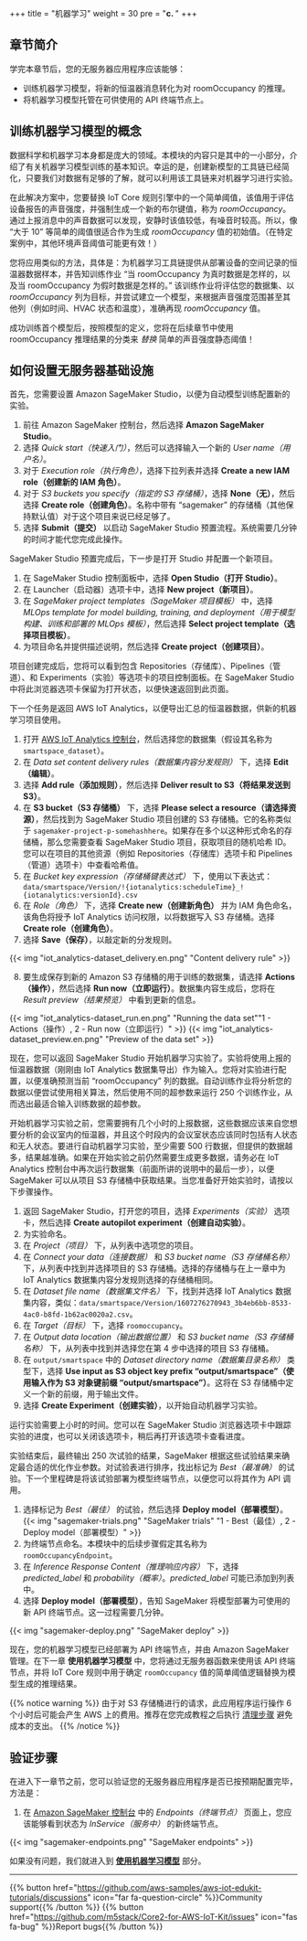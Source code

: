 +++
title = "机器学习"
weight = 30
pre = "<b>c. </b>"
+++

## 章节简介
学完本章节后，您的无服务器应用程序应该能够：

* 训练机器学习模型，将新的恒温器消息转化为对 roomOccupancy 的推理。
* 将机器学习模型托管在可供使用的 API 终端节点上。

## 训练机器学习模型的概念
数据科学和机器学习本身都是庞大的领域。本模块的内容只是其中的一小部分，介绍了有关机器学习模型训练的基本知识。幸运的是，创建新模型的工具链已经简化，只要我们对数据有足够的了解，就可以利用该工具链来对机器学习进行实验。

在此解决方案中，您要替换 IoT Core 规则引擎中的一个简单阈值，该值用于评估设备报告的声音强度，并强制生成一个新的布尔键值，称为 *roomOccupancy*。通过上报消息中的声音数据可以发现，安静时该值较低，有噪音时较高。所以，像 “大于 10” 等简单的阈值很适合作为生成 *roomOccupancy* 值的初始值。（在特定案例中，其他环境声音阈值可能更有效！）

您将应用类似的方法，具体是：为机器学习工具链提供从部署设备的空间记录的恒温器数据样本，并告知训练作业 “当 roomOccupancy 为真时数据是怎样的，以及当 roomOccupancy 为假时数据是怎样的。” 该训练作业将评估您的数据集、以 *roomOccupancy* 列为目标，并尝试建立一个模型，来根据声音强度范围甚至其他列（例如时间、HVAC 状态和温度），准确再现 *roomOccupancy* 值。

成功训练首个模型后，按照模型的定义，您将在后续章节中使用 roomOccupancy 推理结果的分类来 _替换_ 简单的声音强度静态阈值！

## 如何设置无服务器基础设施
首先，您需要设置 Amazon SageMaker Studio，以便为自动模型训练配置新的实验。

1. 前往 Amazon SageMaker 控制台，然后选择 **Amazon SageMaker Studio**。
2. 选择 *Quick start（快速入门）*，然后可以选择输入一个新的 *User name（用户名）*。
3. 对于 *Execution role（执行角色）*，选择下拉列表并选择 **Create a new IAM role（创建新的 IAM 角色）**。
4. 对于 *S3 buckets you specify（指定的 S3 存储桶）*，选择 **None（无）**，然后选择 **Create role（创建角色）**。名称中带有 “sagemaker” 的存储桶（其他保持默认值）对于这个项目来说已经足够了。
5. 选择 **Submit（提交）** 以启动 SageMaker Studio 预置流程。系统需要几分钟的时间才能代您完成此操作。

SageMaker Studio 预置完成后，下一步是打开 Studio 并配置一个新项目。

1. 在 SageMaker Studio 控制面板中，选择 **Open Studio（打开 Studio）**。
2. 在 Launcher（启动器）选项卡中，选择 **New project（新项目）**。
3. 在 *SageMaker project templates（SageMaker 项目模板）* 中，选择 *MLOps template for model building, training, and deployment（用于模型构建、训练和部署的 MLOps 模板）*，然后选择 **Select project template（选择项目模板）**。
4. 为项目命名并提供描述说明，然后选择 **Create project（创建项目）**。

项目创建完成后，您将可以看到包含 Repositories（存储库）、Pipelines（管道）、和 Experiments（实验）等选项卡的项目控制面板。在 SageMaker Studio 中将此浏览器选项卡保留为打开状态，以便快速返回到此页面。

下一个任务是返回 AWS IoT Analytics，以便导出汇总的恒温器数据，供新的机器学习项目使用。

1. 打开 [AWS IoT Analytics 控制台](https://us-west-2.console.aws.amazon.com/iotanalytics/home?region=us-west-2#/datasets)，然后选择您的数据集（假设其名称为 `smartspace_dataset`）。
2. 在 *Data set content delivery rules（数据集内容分发规则）* 下，选择 **Edit（编辑）**。
3. 选择 **Add rule（添加规则）**，然后选择 **Deliver result to S3（将结果发送到 S3）**。
4. 在 **S3 bucket（S3 存储桶）** 下，选择 **Please select a resource（请选择资源）**，然后找到为 SageMaker Studio 项目创建的 S3 存储桶。它的名称类似于 `sagemaker-project-p-somehashhere`。如果存在多个以这种形式命名的存储桶，那么您需要查看 SageMaker Studio 项目，获取项目的随机哈希 ID。您可以在项目的其他资源（例如 Repositories（存储库）选项卡和 Pipelines（管道）选项卡）中查看哈希值。
5. 在 *Bucket key expression（存储桶键表达式）* 下，使用以下表达式：`data/smartspace/Version/!{iotanalytics:scheduleTime}_!{iotanalytics:versionId}.csv`
6. 在 *Role（角色）* 下，选择 **Create new（创建新角色）** 并为 IAM 角色命名，该角色将授予 IoT Analytics 访问权限，以将数据写入 S3 存储桶。选择 **Create role（创建角色）**。
7. 选择 **Save（保存）**，以敲定新的分发规则。

{{< img "iot_analytics-dataset_delivery.en.png" "Content delivery rule" >}}

8. 要生成保存到新的 Amazon S3 存储桶的用于训练的数据集，请选择 **Actions（操作）**，然后选择 **Run now（立即运行）**。数据集内容生成后，您将在 *Result preview（结果预览）* 中看到更新的信息。

{{< img "iot_analytics-dataset_run.en.png" "Running the data set""1 - Actions（操作）, 2 - Run now（立即运行）" >}}
{{< img "iot_analytics-dataset_preview.en.png" "Preview of the data set" >}}

现在，您可以返回 SageMaker Studio 开始机器学习实验了。实验将使用上报的恒温器数据（刚刚由 IoT Analytics 数据集导出）作为输入。您将对实验进行配置，以便准确预测当前 “roomOccupancy” 列的数据。自动训练作业将分析您的数据以便尝试使用相关算法，然后使用不同的超参数来运行 250 个训练作业，从而选出最适合输入训练数据的超参数。

开始机器学习实验之前，您需要拥有几个小时的上报数据，这些数据应该来自您想要分析的会议室内的恒温器，并且这个时段内的会议室状态应该同时包括有人状态和无人状态。要进行自动机器学习实验，至少需要 500 行数据，但提供的数据越多，结果越准确。如果在开始实验之前仍然需要生成更多数据，请务必在 IoT Analytics 控制台中再次运行数据集（前面所讲的说明中的最后一步），以便 SageMaker 可以从项目 S3 存储桶中获取结果。当您准备好开始实验时，请按以下步骤操作。

1. 返回 SageMaker Studio，打开您的项目，选择 *Experiments（实验）* 选项卡，然后选择 **Create autopilot experiment（创建自动实验）**。
2. 为实验命名。
3. 在 *Project（项目）* 下，从列表中选项您的项目。
4. 在 *Connect your data（连接数据）* 和 *S3 bucket name（S3 存储桶名称）* 下，从列表中找到并选择项目的 S3 存储桶。选择的存储桶与在上一章中为 IoT Analytics 数据集内容分发规则选择的存储桶相同。
5. 在 *Dataset file name（数据集文件名）* 下，找到并选择 IoT Analytics 数据集内容，类似：`data/smartspace/Version/1607276270943_3b4eb6bb-8533-4ac0-b8fd-1b62ac0020a2.csv`。
6. 在 *Target（目标）* 下，选择 `roomoccupancy`。
7. 在 *Output data location（输出数据位置）* 和 *S3 bucket name（S3 存储桶名称）* 下，从列表中找到并选择您在第 4 步中选择的项目 S3 存储桶。
8. 在 `output/smartspace` 中的 *Dataset directory name（数据集目录名称）* 类型下，选择 **Use input as S3 object key prefix “output/smartspace”（使用输入作为 S3 对象键前缀 “output/smartspace”）**。这将在 S3 存储桶中定义一个新的前缀，用于输出文件。
9. 选择 **Create Experiment（创建实验）**，以开始自动机器学习实验。 

运行实验需要上小时的时间。您可以在 SageMaker Studio 浏览器选项卡中跟踪实验的进度，也可以关闭该选项卡，稍后再打开该选项卡查看进度。

实验结束后，最终输出 250 次试验的结果，SageMaker 根据这些试验结果来确定最合适的优化作业参数。对试验表进行排序，找出标记为 *Best（最准确）* 的试验。下一个里程碑是将该试验部署为模型终端节点，以便您可以将其作为 API 调用。

1. 选择标记为 *Best（最佳）* 的试验，然后选择 **Deploy model（部署模型）**。
   {{< img "sagemaker-trials.png" "SageMaker trials" "1 - Best（最佳）, 2 - Deploy model（部署模型）" >}}
2. 为终端节点命名。本模块中的后续步骤假定其名称为 `roomOccupancyEndpoint`。
3. 在 *Inference Response Content（推理响应内容）* 下，选择 *predicted_label* 和 *probability（概率）*。*predicted_label* 可能已添加到列表中。
4. 选择 **Deploy model（部署模型）**，告知 SageMaker 将模型部署为可使用的新 API 终端节点。这一过程需要几分钟。 

{{< img "sagemaker-deploy.png" "SageMaker deploy" >}}

现在，您的机器学习模型已经部署为 API 终端节点，并由 Amazon SageMaker 管理。在下一章 **使用机器学习模型** 中，您将通过无服务器函数来使用该 API 终端节点，并将 IoT Core 规则中用于确定 `roomOccupancy` 值的简单阈值逻辑替换为模型生成的推理结果。

{{% notice warning %}}
由于对 S3 存储桶进行的请求，此应用程序运行操作 6 个小时后可能会产生 AWS 上的费用。推荐在您完成教程之后执行 [清理步骤](/cn/smart-spaces/conclusion.html#clean-up) 避免成本的支出。
{{% /notice %}}

## 验证步骤
在进入下一章节之前，您可以验证您的无服务器应用程序是否已按预期配置完毕，方法是：
1. 在 [Amazon SageMaker 控制台](https://us-west-2.console.aws.amazon.com/sagemaker/home?region=us-west-2#/endpoints) 中的 *Endpoints（终端节点）* 页面上，您应该能够看到状态为 *InService（服务中）* 的新终端节点。

{{< img "sagemaker-endpoints.png" "SageMaker endpoints" >}}

如果没有问题，我们就进入到 [**使用机器学习模型**](/cn/smart-spaces/working-with-ml-models.html) 部分。

---
{{% button href="https://github.com/aws-samples/aws-iot-edukit-tutorials/discussions" icon="far fa-question-circle" %}}Community support{{% /button %}} {{% button href="https://github.com/m5stack/Core2-for-AWS-IoT-Kit/issues" icon="fas fa-bug" %}}Report bugs{{% /button %}}